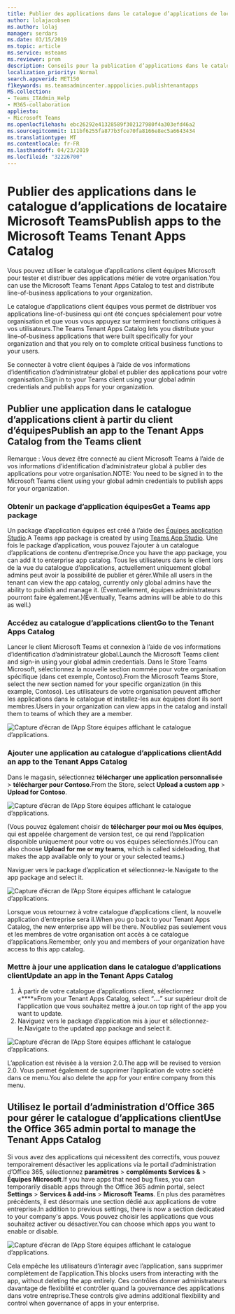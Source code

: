 ```yaml
---
title: Publier des applications dans le catalogue d’applications de locataire Microsoft Teams
author: lolajacobsen
ms.author: lolaj
manager: serdars
ms.date: 03/15/2019
ms.topic: article
ms.service: msteams
ms.reviewer: prem
description: Conseils pour la publication d’applications dans le catalogue d’applications Microsoft équipes client.
localization_priority: Normal
search.appverid: MET150
f1keywords: ms.teamsadmincenter.apppolicies.publishtenantapps
MS.collection:
- Teams_ITAdmin_Help
- M365-collaboration
appliesto:
- Microsoft Teams
ms.openlocfilehash: ebc26292e41328589f302127980f4a303efd46a2
ms.sourcegitcommit: 111bf6255fa877b3fce70fa8166e8ec5a6643434
ms.translationtype: MT
ms.contentlocale: fr-FR
ms.lasthandoff: 04/23/2019
ms.locfileid: "32226700"
---
```

<a name="publish-apps-to-the-microsoft-teams-tenant-apps-catalog"></a><span data-ttu-id="e5b01-103">Publier des applications dans le catalogue d’applications de locataire Microsoft Teams</span><span class="sxs-lookup"><span data-stu-id="e5b01-103">Publish apps to the Microsoft Teams Tenant Apps Catalog</span></span>
=======================================================

<span data-ttu-id="e5b01-104">Vous pouvez utiliser le catalogue d’applications client équipes Microsoft pour tester et distribuer des applications métier de votre organisation.</span><span class="sxs-lookup"><span data-stu-id="e5b01-104">You can use the Microsoft Teams Tenant Apps Catalog to test and distribute line-of-business applications to your organization.</span></span> 

<span data-ttu-id="e5b01-105">Le catalogue d’applications client équipes vous permet de distribuer vos applications line-of-business qui ont été conçues spécialement pour votre organisation et que vous vous appuyez sur terminent fonctions critiques à vos utilisateurs.</span><span class="sxs-lookup"><span data-stu-id="e5b01-105">The Teams Tenant Apps Catalog lets you distribute your line-of-business applications that were built specifically for your organization and that you rely on to complete critical business functions to your users.</span></span> 
 
<span data-ttu-id="e5b01-106">Se connecter à votre client équipes à l’aide de vos informations d’identification d’administrateur global et publier des applications pour votre organisation.</span><span class="sxs-lookup"><span data-stu-id="e5b01-106">Sign in to your Teams client using your global admin credentials and publish apps for your organization.</span></span> 

## <a name="publish-an-app-to-the-tenant-apps-catalog-from-the-teams-client"></a><span data-ttu-id="e5b01-107">Publier une application dans le catalogue d’applications client à partir du client d’équipes</span><span class="sxs-lookup"><span data-stu-id="e5b01-107">Publish an app to the Tenant Apps Catalog from the Teams client</span></span>

<span data-ttu-id="e5b01-108">Remarque : Vous devez être connecté au client Microsoft Teams à l’aide de vos informations d’identification d’administrateur global à publier des applications pour votre organisation.</span><span class="sxs-lookup"><span data-stu-id="e5b01-108">NOTE: You need to be signed in to the Microsoft Teams client using your global admin credentials to publish apps for your organization.</span></span>

### <a name="get-a-teams-app-package"></a><span data-ttu-id="e5b01-109">Obtenir un package d’application équipes</span><span class="sxs-lookup"><span data-stu-id="e5b01-109">Get a Teams app package</span></span>

<span data-ttu-id="e5b01-110">Un package d’application équipes est créé à l’aide des [Équipes application Studio](https://docs.microsoft.com/microsoftteams/platform/get-started/get-started-app-studio).</span><span class="sxs-lookup"><span data-stu-id="e5b01-110">A Teams app package is created by using [Teams App Studio](https://docs.microsoft.com/microsoftteams/platform/get-started/get-started-app-studio).</span></span> <span data-ttu-id="e5b01-111">Une fois le package d’application, vous pouvez l’ajouter à un catalogue d’applications de contenu d’entreprise.</span><span class="sxs-lookup"><span data-stu-id="e5b01-111">Once you have the app package, you can add it to enterprise app catalog.</span></span> <span data-ttu-id="e5b01-112">Tous les utilisateurs dans le client lors de la vue du catalogue d’applications, actuellement uniquement global admins peut avoir la possibilité de publier et gérer.</span><span class="sxs-lookup"><span data-stu-id="e5b01-112">While all users in the tenant can view the app catalog, currently only global admins have the ability to publish and manage it.</span></span> <span data-ttu-id="e5b01-113">(Éventuellement, équipes administrateurs pourront faire également.)</span><span class="sxs-lookup"><span data-stu-id="e5b01-113">(Eventually, Teams admins will be able to do this as well.)</span></span>

### <a name="go-to-the-tenant-apps-catalog"></a><span data-ttu-id="e5b01-114">Accédez au catalogue d’applications client</span><span class="sxs-lookup"><span data-stu-id="e5b01-114">Go to the Tenant Apps Catalog</span></span>

<span data-ttu-id="e5b01-115">Lancer le client Microsoft Teams et connexion à l’aide de vos informations d’identification d’administrateur global.</span><span class="sxs-lookup"><span data-stu-id="e5b01-115">Launch the Microsoft Teams client and sign-in using your global admin credentials.</span></span> <span data-ttu-id="e5b01-116">Dans le Store Teams Microsoft, sélectionnez la nouvelle section nommée pour votre organisation spécifique (dans cet exemple, Contoso).</span><span class="sxs-lookup"><span data-stu-id="e5b01-116">From the Microsoft Teams Store, select the new section named for your specific organization (in this example, Contoso).</span></span> <span data-ttu-id="e5b01-117">Les utilisateurs de votre organisation peuvent afficher les applications dans le catalogue et installez-les aux équipes dont ils sont membres.</span><span class="sxs-lookup"><span data-stu-id="e5b01-117">Users in your organization can view apps in the catalog and install them to teams of which they are a member.</span></span> 

![Capture d’écran de l’App Store équipes affichant le catalogue d’applications.](media/private-app-store-teams-image01.png)

### <a name="add-an-app-to-the-tenant-apps-catalog"></a><span data-ttu-id="e5b01-119">Ajouter une application au catalogue d’applications client</span><span class="sxs-lookup"><span data-stu-id="e5b01-119">Add an app to the Tenant Apps Catalog</span></span>

<span data-ttu-id="e5b01-120">Dans le magasin, sélectionnez **télécharger une application personnalisée** > **télécharger pour Contoso**.</span><span class="sxs-lookup"><span data-stu-id="e5b01-120">From the Store, select **Upload a custom app** > **Upload for Contoso**.</span></span>

![Capture d’écran de l’App Store équipes affichant le catalogue d’applications.](media/private-app-store-teams-image02.png)

<span data-ttu-id="e5b01-122">(Vous pouvez également choisir de **télécharger pour moi ou Mes équipes**, qui est appelée chargement de version test, ce qui rend l’application disponible uniquement pour votre ou vos équipes sélectionnés.)</span><span class="sxs-lookup"><span data-stu-id="e5b01-122">(You can also choose **Upload for me or my teams**, which is called sideloading, that makes the app available only to your or your selected teams.)</span></span> 

<span data-ttu-id="e5b01-123">Naviguer vers le package d’application et sélectionnez-le.</span><span class="sxs-lookup"><span data-stu-id="e5b01-123">Navigate to the app package and select it.</span></span>

![Capture d’écran de l’App Store équipes affichant le catalogue d’applications.](media/private-app-store-teams-image03.png)

<span data-ttu-id="e5b01-125">Lorsque vous retournez à votre catalogue d’applications client, la nouvelle application d’entreprise sera il.</span><span class="sxs-lookup"><span data-stu-id="e5b01-125">When you go back to your Tenant Apps Catalog, the new enterprise app will be there.</span></span> <span data-ttu-id="e5b01-126">N’oubliez pas seulement vous et les membres de votre organisation ont accès à ce catalogue d’applications.</span><span class="sxs-lookup"><span data-stu-id="e5b01-126">Remember, only you and members of your organization have access to this app catalog.</span></span>

### <a name="update-an-app-in-the-tenant-apps-catalog"></a><span data-ttu-id="e5b01-127">Mettre à jour une application dans le catalogue d’applications client</span><span class="sxs-lookup"><span data-stu-id="e5b01-127">Update an app in the Tenant Apps Catalog</span></span>

1. <span data-ttu-id="e5b01-128">À partir de votre catalogue d’applications client, sélectionnez «\*\*\*\*»</span><span class="sxs-lookup"><span data-stu-id="e5b01-128">From your Tenant Apps Catalog, select “**…**”</span></span> <span data-ttu-id="e5b01-129">sur supérieur droit de l’application que vous souhaitez mettre à jour.</span><span class="sxs-lookup"><span data-stu-id="e5b01-129">on top right of the app you want to update.</span></span>
2. <span data-ttu-id="e5b01-130">Naviguez vers le package d’application mis à jour et sélectionnez-le.</span><span class="sxs-lookup"><span data-stu-id="e5b01-130">Navigate to the updated app package and select it.</span></span>

![Capture d’écran de l’App Store équipes affichant le catalogue d’applications.](media/private-app-store-teams-image04.png)

<span data-ttu-id="e5b01-132">L’application est révisée à la version 2.0.</span><span class="sxs-lookup"><span data-stu-id="e5b01-132">The app will be revised to version 2.0.</span></span> <span data-ttu-id="e5b01-133">Vous permet également de supprimer l’application de votre société dans ce menu.</span><span class="sxs-lookup"><span data-stu-id="e5b01-133">You also delete the app for your entire company from this menu.</span></span>

## <a name="use-the-office-365-admin-portal-to-manage-the-tenant-apps-catalog"></a><span data-ttu-id="e5b01-134">Utilisez le portail d’administration d’Office 365 pour gérer le catalogue d’applications client</span><span class="sxs-lookup"><span data-stu-id="e5b01-134">Use the Office 365 admin portal to manage the Tenant Apps Catalog</span></span>

<span data-ttu-id="e5b01-135">Si vous avez des applications qui nécessitent des correctifs, vous pouvez temporairement désactiver les applications via le portail d’administration d’Office 365, sélectionnez **paramètres** > **compléments Services &** > **Équipes Microsoft**.</span><span class="sxs-lookup"><span data-stu-id="e5b01-135">If you have apps that need bug fixes, you can temporarily disable apps through the Office 365 admin portal, select **Settings** > **Services & add-ins** > **Microsoft Teams**.</span></span> <span data-ttu-id="e5b01-136">En plus des paramètres précédents, il est désormais une section dédié aux applications de votre entreprise.</span><span class="sxs-lookup"><span data-stu-id="e5b01-136">In addition to previous settings, there is now a section dedicated to your company's apps.</span></span> <span data-ttu-id="e5b01-137">Vous pouvez choisir les applications que vous souhaitez activer ou désactiver.</span><span class="sxs-lookup"><span data-stu-id="e5b01-137">You can choose which apps you want to enable or disable.</span></span>

![Capture d’écran de l’App Store équipes affichant le catalogue d’applications.](media/private-app-store-teams-image05.png)

<span data-ttu-id="e5b01-139">Cela empêche les utilisateurs d’interagir avec l’application, sans supprimer complètement de l’application.</span><span class="sxs-lookup"><span data-stu-id="e5b01-139">This blocks users from interacting with the app, without deleting the app entirely.</span></span> <span data-ttu-id="e5b01-140">Ces contrôles donner administrateurs davantage de flexibilité et contrôler quand la gouvernance des applications dans votre entreprise.</span><span class="sxs-lookup"><span data-stu-id="e5b01-140">These controls give admins additional flexibility and control when governance of apps in your enterprise.</span></span> 


